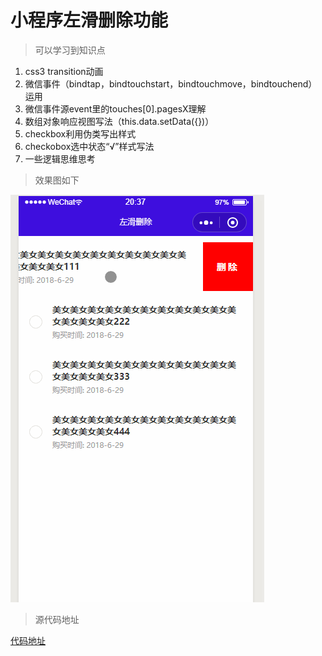 # 小程序左滑删除功能

> 可以学习到知识点

1. css3 transition动画
2. 微信事件（bindtap，bindtouchstart，bindtouchmove，bindtouchend）运用
3. 微信事件源event里的touches[0].pagesX理解
4. 数组对象响应视图写法（this.data.setData({})）
5. checkbox利用伪类写出样式
6. checkobox选中状态“√”样式写法
7. 一些逻辑思维思考

> 效果图如下

![截图](../images/leftSwipe.gif)

> 源代码地址

[代码地址](https://github.com/giserman001/case-demo/tree/master/%E5%B0%8F%E7%A8%8B%E5%BA%8F%E5%B7%A6%E6%BB%91%E5%88%A0%E9%99%A4%E5%8A%9F%E8%83%BD)